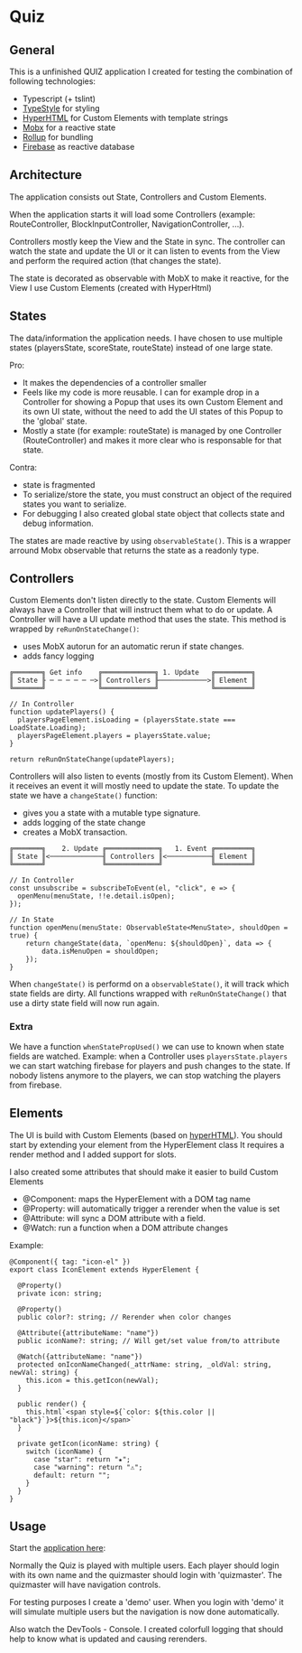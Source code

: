 
# Quiz

## General
This is a unfinished QUIZ application I created for testing the combination of following technologies:
- Typescript (+ tslint)
- [TypeStyle](https://typestyle.github.io/) for styling
- [HyperHTML](https://viperhtml.js.org/hyperhtml/documentation/) for Custom Elements with template strings
- [Mobx](https://mobx.js.org) for a reactive state
- [Rollup](https://rollupjs.org) for bundling
- [Firebase](https://firebase.google.com/) as reactive database

## Architecture
The application consists out State, Controllers and Custom Elements.

When the application starts it will load some Controllers (example: RouteController, BlockInputController, NavigationController, ...).

Controllers mostly keep the View and the State in sync.
The controller can watch the state and update the UI or it can listen to events from the View and perform the required action (that changes the state).


The state is decorated as observable with MobX to make it reactive, for the View I use Custom Elements (created with HyperHtml)

## States
The data/information the application needs.
I have chosen to use multiple states (playersState, scoreState, routeState) instead of one large state.

Pro:

- It makes the dependencies of a controller smaller
- Feels like my code is more reusable. I can for example drop in a Controller for  showing a Popup that uses its own Custom Element and its own UI state, without the need to add the UI states of this Popup to the 'global' state.
- Mostly a state (for example: routeState) is managed by one Controller (RouteController) and makes it more clear who is responsable for that state.

Contra:
- state is fragmented
- To serialize/store the state, you must construct an object of the required states you want to serialize.
- For debugging I also created global state object that collects state and debug information.


The states are made reactive by using `observableState()`. 
This is a wrapper arround Mobx observable that returns the state as a readonly type.


## Controllers
Custom Elements don't listen directly to the state. Custom Elements will always have a Controller that will instruct them what to do or update.
A Controller will have a UI update method that uses the state. This method is wrapped by `reRunOnStateChange()`: 
- uses MobX autorun for an automatic rerun if state changes.
- adds fancy logging

```
╔═══════╗ Get info    ╔═════════════╗ 1. Update   ╔═════════╗
║ State ╟ ─ ─ ─ ─ ─ ─>║ Controllers ╟────────────>║ Element ║
╚═══════╝             ╚═════════════╝             ╚═════════╝
```

```
// In Controller
function updatePlayers() {
  playersPageElement.isLoading = (playersState.state === LoadState.Loading);
  playersPageElement.players = playersState.value;
}

return reRunOnStateChange(updatePlayers);
```


Controllers will also listen to events (mostly from its Custom Element). When it receives an event it will mostly need to update the state. To update the state we have a `changeState()` function:
- gives you a state with a mutable type signature.
- adds logging of the state change
- creates a MobX transaction.

```
╔═══════╗    2. Update ╔═════════════╗   1. Event ╔═════════╗
║ State ║<─────────────╢ Controllers ║<───────────╢ Element ║
╚═══════╝              ╚═════════════╝            ╚═════════╝
```

```
// In Controller
const unsubscribe = subscribeToEvent(el, "click", e => {
  openMenu(menuState, !!e.detail.isOpen);
});

// In State
function openMenu(menuState: ObservableState<MenuState>, shouldOpen = true) {
	return changeState(data, `openMenu: ${shouldOpen}`, data => {
		data.isMenuOpen = shouldOpen;
	});
}
```

When `changeState()` is performd on a `observableState()`, it will track which state fields are dirty. All functions wrapped with `reRunOnStateChange()` that use a dirty state field will now run again.

### Extra
We have a function `whenStatePropUsed()`  we can use to known when state fields are watched.
Example: when a Controller uses `playersState.players` we can start watching firebase for players and push changes to the state. If nobody listens anymore to the players, we can stop watching the players from firebase.


## Elements
The UI is build with Custom Elements (based on [hyperHTML](https://viperhtml.js.org/hyperhtml/documentation/)).
You should start by extending your element from the HyperElement class
It requires a render method and I added support for slots.

I also created some attributes that should make it easier to build Custom Elements
- @Component: maps the HyperElement with a DOM tag name
- @Property: will automatically trigger a rerender when the value is set
- @Attribute: will sync a DOM attribute with a field.
- @Watch: run a function when a DOM attribute changes

Example:
```
@Component({ tag: "icon-el" })
export class IconElement extends HyperElement {

  @Property()
  private icon: string;

  @Property()
  public color?: string; // Rerender when color changes

  @Attribute({attributeName: "name"})
  public iconName?: string; // Will get/set value from/to attribute

  @Watch({attributeName: "name"})
  protected onIconNameChanged(_attrName: string, _oldVal: string, newVal: string) {
    this.icon = this.getIcon(newVal);
  }

  public render() {
    this.html`<span style=${`color: ${this.color || "black"}`}>${this.icon}</span>`
  }

  private getIcon(iconName: string) {
    switch (iconName) {
      case "star": return "★";
      case "warning": return "⚠";
      default: return "";
    }
  }
}
```

## Usage
Start the [application here]():

Normally the Quiz is played with multiple users. Each player should login with its own name and the quizmaster should login with 'quizmaster'.
The quizmaster will have navigation controls.

For testing purposes I create a 'demo' user. When you login with 'demo' it will simulate multiple users but the navigation is now done automatically.

Also watch the DevTools - Console. I created colorfull logging that should help to know what is updated and causing rerenders.
